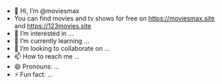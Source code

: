 - 👋 Hi, I’m @moviesmax
- You can find movies and tv shows for free on https://moviesmax.site and https://123movies.site
- 👀 I’m interested in ...
- 🌱 I’m currently learning ...
- 💞️ I’m looking to collaborate on ...
- 📫 How to reach me ...
- 😄 Pronouns: ...
- ⚡ Fun fact: ...

<!---
moviesmax/moviesmax is a ✨ special ✨ repository because its `README.md` (this file) appears on your GitHub profile.
You can click the Preview link to take a look at your changes.
--->
